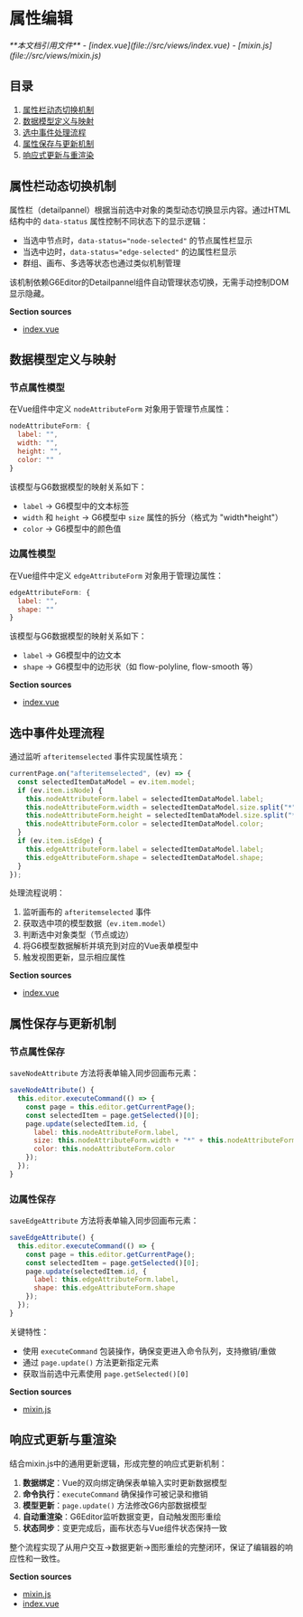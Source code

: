 # 属性编辑

<cite>
**本文档引用文件**  
- [index.vue](file://src/views/index.vue)
- [mixin.js](file://src/views/mixin.js)
</cite>

## 目录
1. [属性栏动态切换机制](#属性栏动态切换机制)  
2. [数据模型定义与映射](#数据模型定义与映射)  
3. [选中事件处理流程](#选中事件处理流程)  
4. [属性保存与更新机制](#属性保存与更新机制)  
5. [响应式更新与重渲染](#响应式更新与重渲染)

## 属性栏动态切换机制

属性栏（detailpannel）根据当前选中对象的类型动态切换显示内容。通过HTML结构中的 `data-status` 属性控制不同状态下的显示逻辑：

- 当选中节点时，`data-status="node-selected"` 的节点属性栏显示
- 当选中边时，`data-status="edge-selected"` 的边属性栏显示
- 群组、画布、多选等状态也通过类似机制管理

该机制依赖G6Editor的Detailpannel组件自动管理状态切换，无需手动控制DOM显示隐藏。

**Section sources**  
- [index.vue](file://src/views/index.vue#L91-L150)

## 数据模型定义与映射

### 节点属性模型
在Vue组件中定义 `nodeAttributeForm` 对象用于管理节点属性：

```js
nodeAttributeForm: {
  label: "",
  width: "",
  height: "",
  color: ""
}
```

该模型与G6数据模型的映射关系如下：
- `label` → G6模型中的文本标签
- `width` 和 `height` → G6模型中 `size` 属性的拆分（格式为 "width*height"）
- `color` → G6模型中的颜色值

### 边属性模型
在Vue组件中定义 `edgeAttributeForm` 对象用于管理边属性：

```js
edgeAttributeForm: {
  label: "",
  shape: ""
}
```

该模型与G6数据模型的映射关系如下：
- `label` → G6模型中的边文本
- `shape` → G6模型中的边形状（如 flow-polyline, flow-smooth 等）

**Section sources**  
- [index.vue](file://src/views/index.vue#L60-L75)

## 选中事件处理流程

通过监听 `afteritemselected` 事件实现属性填充：

```js
currentPage.on("afteritemselected", (ev) => {
  const selectedItemDataModel = ev.item.model;
  if (ev.item.isNode) {
    this.nodeAttributeForm.label = selectedItemDataModel.label;
    this.nodeAttributeForm.width = selectedItemDataModel.size.split("*")[0];
    this.nodeAttributeForm.height = selectedItemDataModel.size.split("*")[1];
    this.nodeAttributeForm.color = selectedItemDataModel.color;
  }
  if (ev.item.isEdge) {
    this.edgeAttributeForm.label = selectedItemDataModel.label;
    this.edgeAttributeForm.shape = selectedItemDataModel.shape;
  }
});
```

处理流程说明：
1. 监听画布的 `afteritemselected` 事件
2. 获取选中项的模型数据（`ev.item.model`）
3. 判断选中对象类型（节点或边）
4. 将G6模型数据解析并填充到对应的Vue表单模型中
5. 触发视图更新，显示相应属性

**Section sources**  
- [index.vue](file://src/views/index.vue#L400-L414)

## 属性保存与更新机制

### 节点属性保存
`saveNodeAttribute` 方法将表单输入同步回画布元素：

```js
saveNodeAttribute() {
  this.editor.executeCommand(() => {
    const page = this.editor.getCurrentPage();
    const selectedItem = page.getSelected()[0];
    page.update(selectedItem.id, {
      label: this.nodeAttributeForm.label,
      size: this.nodeAttributeForm.width + "*" + this.nodeAttributeForm.height,
      color: this.nodeAttributeForm.color
    });
  });
}
```

### 边属性保存
`saveEdgeAttribute` 方法将表单输入同步回画布元素：

```js
saveEdgeAttribute() {
  this.editor.executeCommand(() => {
    const page = this.editor.getCurrentPage();
    const selectedItem = page.getSelected()[0];
    page.update(selectedItem.id, {
      label: this.edgeAttributeForm.label,
      shape: this.edgeAttributeForm.shape
    });
  });
}
```

关键特性：
- 使用 `executeCommand` 包装操作，确保变更进入命令队列，支持撤销/重做
- 通过 `page.update()` 方法更新指定元素
- 获取当前选中元素使用 `page.getSelected()[0]`

**Section sources**  
- [mixin.js](file://src/views/mixin.js#L3-L31)

## 响应式更新与重渲染

结合mixin.js中的通用更新逻辑，形成完整的响应式更新机制：

1. **数据绑定**：Vue的双向绑定确保表单输入实时更新数据模型
2. **命令执行**：`executeCommand` 确保操作可被记录和撤销
3. **模型更新**：`page.update()` 方法修改G6内部数据模型
4. **自动重渲染**：G6Editor监听数据变更，自动触发图形重绘
5. **状态同步**：变更完成后，画布状态与Vue组件状态保持一致

整个流程实现了从用户交互→数据更新→图形重绘的完整闭环，保证了编辑器的响应性和一致性。

**Section sources**  
- [mixin.js](file://src/views/mixin.js#L3-L31)  
- [index.vue](file://src/views/index.vue#L400-L414)